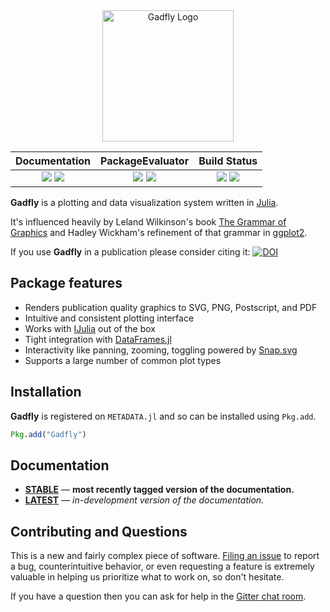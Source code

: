 <div align="center"> <img
src="https://cdn.rawgit.com/dcjones/Gadfly.jl/master/docs/src/assets/logo.svg"
alt="Gadfly Logo" width="210"></img> </div>

| **Documentation**                                                               | **PackageEvaluator**                                            | **Build Status**                                                                                |
|:------------------------------------------:|:-------------------------------------------------------------------------------------:|:------------------------------------------------:|
| [![][docs-latest-img]][docs-latest-url] [![][docs-stable-img]][docs-stable-url] | [![][pkg-0.4-img]][pkg-0.4-url] [![][pkg-0.5-img]][pkg-0.5-url] | [![][travis-img]][travis-url] [![][codecov-img]][codecov-url] |

**Gadfly** is a plotting and data visualization system written in
[Julia](http://julialang.org/).

It's influenced heavily by Leland Wilkinson's book [The Grammar of Graphics][gog-book]
and Hadley Wickham's refinement of that grammar in [ggplot2](http://ggplot2.org/).

If you use **Gadfly** in a publication please consider citing it: [![DOI][citation-img]][citation-url]

## Package features

- Renders publication quality graphics to SVG, PNG, Postscript, and PDF
- Intuitive and consistent plotting interface
- Works with [IJulia](https://github.com/JuliaLang/IJulia.jl) out of the box
- Tight integration with [DataFrames.jl](https://github.com/JuliaStats/DataFrames.jl)
- Interactivity like panning, zooming, toggling powered by [Snap.svg](http://snapsvg.io/)
- Supports a large number of common plot types

## Installation

**Gadfly** is registered on `METADATA.jl` and so can be installed using `Pkg.add`.

```julia
Pkg.add("Gadfly")
```

## Documentation

- [**STABLE**][docs-stable-url] &mdash; **most recently tagged version of the documentation.**
- [**LATEST**][docs-latest-url] &mdash; *in-development version of the documentation.*

## Contributing and Questions

This is a new and fairly complex piece of software. [Filing an
issue](https://github.com/GiovineItalia/Gadfly.jl/issues/new) to report a
bug, counterintuitive behavior, or even requesting a feature is extremely
valuable in helping us prioritize what to work on, so don't hesitate.

If you have a question then you can ask for help in the [Gitter chat room][gitter-url].

[docs-latest-img]: https://img.shields.io/badge/docs-latest-blue.svg
[docs-latest-url]: http://gadflyjl.org/latest

[docs-stable-img]: https://img.shields.io/badge/docs-stable-blue.svg
[docs-stable-url]: http://gadflyjl.org/stable

[pkg-0.4-img]: http://pkg.julialang.org/badges/Gadfly_0.4.svg
[pkg-0.4-url]: http://pkg.julialang.org/?pkg=Gadfly
[pkg-0.5-img]: http://pkg.julialang.org/badges/Gadfly_0.5.svg
[pkg-0.5-url]: http://pkg.julialang.org/?pkg=Gadfly

[travis-img]: http://img.shields.io/travis/GiovineItalia/Gadfly.jl.svg
[travis-url]: https://travis-ci.org/GiovineItalia/Gadfly.jl
[codecov-img]: http://img.shields.io/coveralls/GiovineItalia/Gadfly.jl.svg
[codecov-url]: https://coveralls.io/r/GiovineItalia/Gadfly.jl

[citation-img]: https://zenodo.org/badge/6322/dcjones/Gadfly.jl.png
[citation-url]: http://dx.doi.org/10.5281/zenodo.11876

[gog-book]: http://www.cs.uic.edu/~wilkinson/TheGrammarOfGraphics/GOG.html

[gitter-url]: https://gitter.im/dcjones/Gadfly.jl

